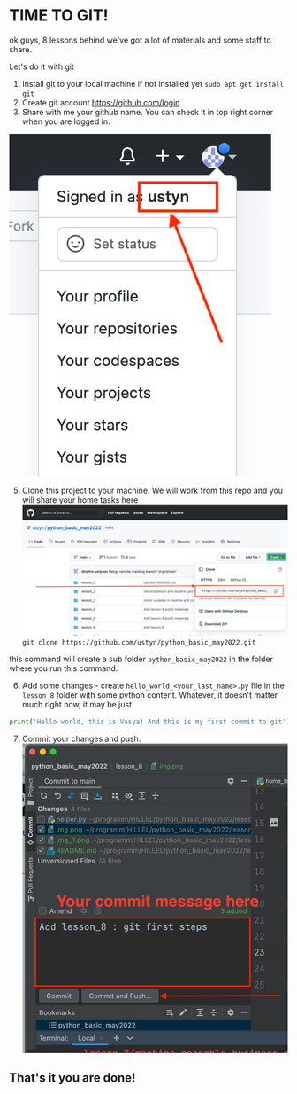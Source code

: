 # TIME TO GIT!

ok guys, 8 lessons behind we've got a lot of materials and some staff to share.

Let's do it with git

1. Install git to your local machine if not installed yet
`sudo apt get install git`
2. Create git account https://github.com/login
3. Share with me your github name. You can check it in top right corner when you are logged in:

![img.png](img.png)

5. Clone this project to your machine. We will work from this repo and you will share your home tasks here
![img_1.png](img_1.png)
`git clone https://github.com/ustyn/python_basic_may2022.git`

this command will create a sub folder `python_basic_may2022` in the folder where you run this command.

6. Add some changes - create `hello_world_<your_last_name>.py` file in the `lesson_8` folder with some python content. Whatever, it doesn't matter much right now, it may be just
```python
print('Hello world, this is Vasya! And this is my first commit to git')
```
7. Commit your changes and push.
![img_2.png](img_2.png)

## That's it you are done!
